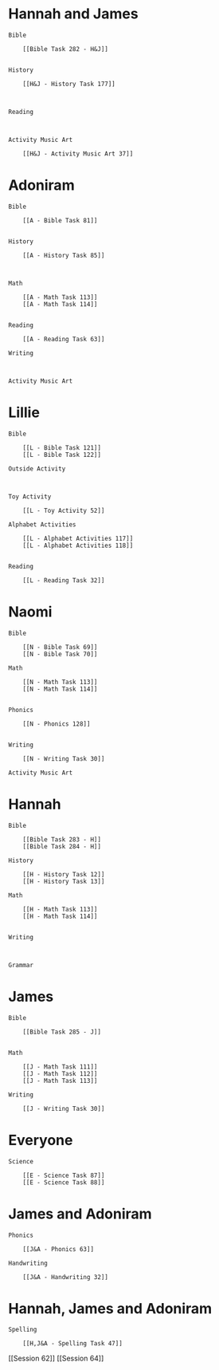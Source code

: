 # Hannah and James

	Bible

		[[Bible Task 282 - H&J]]
		

	History

		[[H&J - History Task 177]]
		
		

	Reading

		

	Activity Music Art

		[[H&J - Activity Music Art 37]]
# Adoniram

	Bible

		[[A - Bible Task 81]]
		

	History

		[[A - History Task 85]]
		
		

	Math

		[[A - Math Task 113]]
		[[A - Math Task 114]]
		

	Reading

		[[A - Reading Task 63]]

	Writing

		

	Activity Music Art

		

# Lillie

	Bible

		[[L - Bible Task 121]]
		[[L - Bible Task 122]]

	Outside Activity

		

	Toy Activity

		[[L - Toy Activity 52]]

	Alphabet Activities

		[[L - Alphabet Activities 117]]
		[[L - Alphabet Activities 118]]
		

	Reading

		[[L - Reading Task 32]]

# Naomi

	Bible

		[[N - Bible Task 69]]
		[[N - Bible Task 70]]

	Math

		[[N - Math Task 113]]
		[[N - Math Task 114]]
		

	Phonics

		[[N - Phonics 128]]
		

	Writing

		[[N - Writing Task 30]]

	Activity Music Art

		

# Hannah

	Bible

		[[Bible Task 283 - H]]
		[[Bible Task 284 - H]]

	History

		[[H - History Task 12]]
		[[H - History Task 13]]

	Math

		[[H - Math Task 113]]
		[[H - Math Task 114]]
		

	Writing

		

	Grammar

		
		
		
# James

	Bible

		[[Bible Task 285 - J]]
		

	Math

		[[J - Math Task 111]]
		[[J - Math Task 112]]
		[[J - Math Task 113]]

	Writing

		[[J - Writing Task 30]]

# Everyone

	Science

		[[E - Science Task 87]]
		[[E - Science Task 88]]
# James and Adoniram

	Phonics

		[[J&A - Phonics 63]]

	Handwriting

		[[J&A - Handwriting 32]]
# Hannah, James and Adoniram

	Spelling

		[[H,J&A - Spelling Task 47]]



[[Session 62]]
[[Session 64]]
